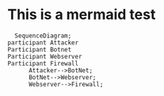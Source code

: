 # This is a mermaid test
```mermaid
  SequenceDiagram;
participant Attacker
Participant Botnet
Participant Webserver
Participant Firewall
      Attacker-->BotNet;
      BotNet-->Webserver;
      Webserver-->Firewall;
```

